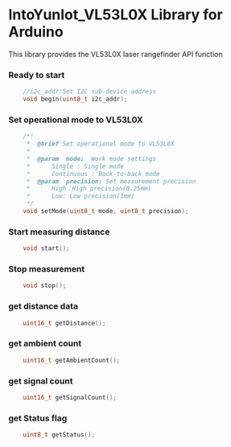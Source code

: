 # IntoYunIot_VL53L0X Library for Arduino

This library provides the VL53L0X laser rangefinder API function

### Ready to start 

```C++
    //i2c_addr:Set I2C sub-device address
    void begin(uint8_t i2c_addr);
```

### Set operational mode to VL53L0X

```C++
    /*!
     *  @brief Set operational mode to VL53L0X
     *
     *  @param  mode:  Work mode settings
     *      Single : Single mode
     *      Continuous : Back-to-back mode
     *  @param  precision: Set measurement precision
     *      High：High precision(0.25mm)
     *      Low: Low precision(1mm)
     */
    void setMode(uint8_t mode, uint8_t precision);
```

### Start measuring distance

```C++
    void start();
```

### Stop measurement

```C++
    void stop();
```

### get distance data

```C++
    uint16_t getDistance();
```

### get ambient count

```C++
    uint16_t getAmbientCount();
```
### get signal count

```C++
    uint16_t getSignalCount();
```

### get Status flag

```C++
    uint8_t getStatus();
```
